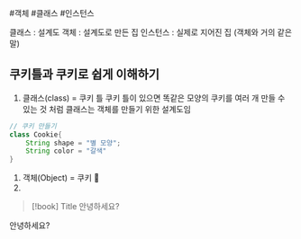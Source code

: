 #객체 #클래스
#인스턴스



클래스 : 설계도
객체 : 설계도로 만든 집
인스턴스 : 실제로 지어진 집 (객체와 거의 같은 말)

## 쿠키틀과 쿠키로 쉽게 이해하기

1. 클래스(class) = 쿠키 틀
	쿠키 틀이 있으면 똑같은 모양의 쿠키를 여러 개 만들 수 있는 것 처럼 클래스는 객체를 만들기 위한 설계도임
```java
// 쿠키 만들기
class Cookie{
	String shape = "별 모양";
	String color = "갈색"
}
```

1. 객체(Object) = 쿠키 🍪
2. 


> [!book] Title
> 안녕하세요?


안녕하세요?

